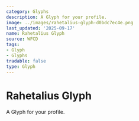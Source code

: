 ```yaml
---
category: Glyphs
description: A Glyph for your profile.
image: ../images/rahetalius-glyph-d0bdc7ec4e.png
last_updated: '2025-09-17'
name: Rahetalius Glyph
source: WFCD
tags:
- Glyph
- Glyphs
tradable: false
type: Glyph
---
```


# Rahetalius Glyph

A Glyph for your profile.

